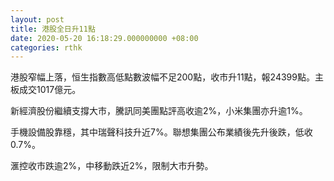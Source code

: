 ```yaml
---
layout: post
title: 港股全日升11點
date: 2020-05-20 16:18:29.000000000 +08:00
categories: rthk
---
```


港股窄幅上落，恒生指數高低點數波幅不足200點，收市升11點，報24399點。主板成交1017億元。

新經濟股份繼續支撐大市，騰訊同美團點評高收逾2%，小米集團亦升逾1%。

手機設備股靠穩，其中瑞聲科技升近7%。聯想集團公布業績後先升後跌，低收0.7%。

滙控收市跌逾2%，中移動跌近2%，限制大市升勢。
